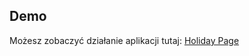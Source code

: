 ## Demo
Możesz zobaczyć działanie aplikacji tutaj: [Holiday Page]( https://filemonekk.github.io/Holiday_Page/)
   
  
